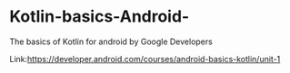 # Kotlin-basics-Android-
The basics of Kotlin for android by Google Developers 

Link:https://developer.android.com/courses/android-basics-kotlin/unit-1
